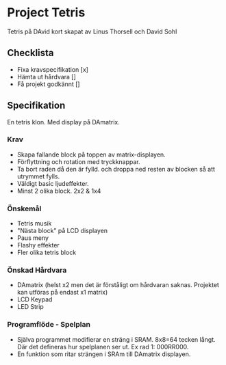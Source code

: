 # Project Tetris

Tetris på DAvid kort skapat av Linus Thorsell och David Sohl

## Checklista
* Fixa kravspecifikation [x]
* Hämta ut hårdvara []
* Få projekt godkännt []

## Specifikation
En tetris klon. Med display på DAmatrix.

### Krav
* Skapa fallande block på toppen av matrix-displayen.
* Förflyttning och rotation med tryckknappar.
* Ta bort raden då den är fylld. och droppa ned resten av blocken så att utrymmet fylls.
* Väldigt basic ljudeffekter.
* Minst 2 olika block. 2x2 & 1x4

### Önskemål
* Tetris musik
* "Nästa block" på LCD displayen
* Paus meny
* Flashy effekter
* Fler olika tetris block

### Önskad Hårdvara
* DAmatrix (helst x2 men det är förståligt om hårdvaran saknas. Projektet kan utföras på endast x1 matrix)
* LCD Keypad
* LED Strip

### Programflöde - Spelplan
* Själva programmet modifierar en sträng i SRAM. 8x8=64 tecken långt. Där det defineras hur spelplanen ser ut. Ex rad 1: 000RR000.
* En funktion som ritar strängen i SRAm till DAmatrix displayen.
